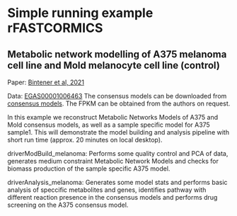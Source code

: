 # Simple running example rFASTCORMICS
## Metabolic network modelling of A375 melanoma cell line and Mold melanocyte cell line (control)

Paper: [Bintener et al, 2021](https://pubmed.ncbi.nlm.nih.gov/37495601/)

Data: [EGAS00001006463](https://ega-archive.org/datasets/EGAD00001009089)
The consensus models can be downloaded from [consensus models](https://github.com/sysbiolux/MelanomaPaper).
The FPKM can be obtained from the authors on request.

In this example we reconstruct Metabolic Networks Models of A375 and Mold consensus models, as well as a sample specific model for A375 sample1.
This will demonstrate the model building and analysis pipeline with short run time (approx. 20 minutes on local desktop).

driverModBuild_melanoma: Performs some quality control and PCA of data, generates medium constraint Metabolic Network Models and checks for biomass production of the sample specific A375 model.

driverAnalysis_melanoma: Generates some model stats and performs basic analysis of speccific metabolites and genes, identifies pathway with different reaction presence in the consensus models
and performs drug screening on the A375 consensus model.
